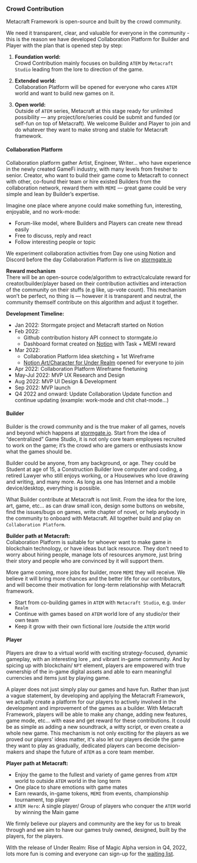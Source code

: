 ### Crowd Contribution

Metacraft Framework is open-source and built by the crowd community.

We need it transparent, clear, and valuable for everyone in the community - this is the reason we have developed Collaboration Platform for Builder and Player with the plan that is opened step by step:

1. **Foundation world:**<br>
Crowd Contribution mainly focuses on building `ATEM`  by `Metacraft Studio` leading from the lore to direction of the game.

2. **Extended world:**<br>
Collaboration Platform will be opened for everyone who cares `ATEM` world and want to build new games on it.

3. **Open world:**<br>
Outside of `ATEM` series, Metacraft at this stage ready for unlimited possibility — any project/lore/series could be submit and funded (or self-fun on top of Metacraft). We welcome Builder and Player to join and do whatever they want to make strong and stable for Metacraft framework.

#### Collaboration Platform

Collaboration platform gather Artist, Engineer, Writer… who have experience in the newly created GameFi industry, with many levels from fresher to senior. Creator, who want to build their game come to Metacraft to connect with other, co-found their team or hire existed Builders from the collaboration network, reward them with `MEMI` — great game could be very simple and lean by Builder’s expertise.

Imagine one place where anyone could make something fun, interesting, enjoyable, and no work-mode:

- Forum-like model, where Builders and Players can create new thread easily
- Free to discuss, reply and react
- Follow interesting people or topic

We experiment collaboration activities from Day one using Notion and Discord before the day Collaboration Platform is live on [stormgate.io](http://stormgate.io)

**Reward mechanism**<br>
There will be an open-source code/algorithm to extract/calculate reward for creator/builder/player based on their contribution activities and interaction of the community on their stuffs (e.g like, up-vote count). This mechanism won’t be perfect, no thing is — however it is transparent and neutral, the community themself contribute on this algorithm and adjust it together.

**Development Timeline:**
- Jan 2022: Stormgate project and Metacraft started on Notion
- Feb 2022:
    - Github contribution history API connect to stormgate.io
    - Dashboard format created on [Notion](https://www.notion.so/fe8ab9170c15417fbe25a725c14600e1) with Task + MEMI reward
- Mar 2022:
    - Collaboration Platform Idea sketching + 1st Wireframe
    - [Notion Art/Character for Under Realm](https://www.notion.so/c626dc186bb54f3db98955732e7dc648) opened for everyone to join
- Apr 2022: Collaboration Platform Wireframe finetuning
- May-Jul 2022: MVP UX Research and Design
- Aug 2022: MVP UI Design & Development
- Sep 2022: MVP launch
- Q4 2022 and onward: Update Collaboration Update function and continue updating (example: work-mode and chit chat-mode…)

#### Builder

Builder is the crowd community and is the true maker of all games, novels and beyond which happens at [stormgate.io](http://Stormgate.io). Start from the idea of “decentralized” Game Studio, it is not only core team employees recruited to work on the game; it’s the crowd who are gamers or enthusiasts know what the games should be.

Builder could be anyone, from any background, or age. They could be Student at age of 15, a Construction Builder love computer and coding, a retired Lawyer who still enjoys working, or a Housewives who love drawing and writing, and many more. As long as one has Internet and a mobile device/desktop, everything is possible.

What Builder contribute at Metacraft is not limit. From the idea for the lore, art, game, etc… as can draw small icon, design some buttons on website, find the issues/bugs on games, write chapter of novel, or help anybody in the community to onboard with Metacraft. All together build and play on `Collaboration Platform`.

**Builder path at Metacraft:**<br>
Collaboration Platform is suitable for whoever want to make game in blockchain technology, or have ideas but lack resource. They don’t need to worry about hiring people, manage lots of resources anymore, just bring their story and people who are convinced by it will support them.

More game coming, more jobs for builder, more `MEMI` they will receive. We believe it will bring more chances and the better life for our contributors, and will become their motivation for long-term relationship with Metacraft framework.

- Start from co-building games in `ATEM` with `Metacraft Studio`, e.g. `Under Realm`
- Continue with games based on `ATEM` world lore of any studio/or their own team
- Keep it grow with their own fictional lore /outside the `ATEM` world

#### Player

Players are draw to a virtual world with exciting strategy-focused, dynamic gameplay, with an interesting lore , and vibrant in-game community. And by spicing up with blockchain/ `NFT` element, players are empowered with true ownership of the in-game digital assets and able to earn meaningful currencies and items just by playing game.

A player does not just simply play our games and have fun. Rather than just a vague statement, by developing and applying the Metacraft Framework, we actually create a platform for our players to actively involved in the development and improvement of the games as a builder. With Metacraft Framework, players will be able to make any change, adding new features, game mode, etc… with ease and get reward for these contributions. It could be as simple as adding a new soundtrack, a witty script, or even create a whole new game. This mechanism is not only exciting for the players as we proved our players' ideas matter, it's also let our players decide the game they want to play as gradually, dedicated players can become decision-makers and shape the future of `ATEM` as a core team member.

**Player path at Metacraft:**

- Enjoy the game to the fullest and variety of game genres from `ATEM` world to outside `ATEM` world in the long term
- One place to share emotions with game mates
- Earn rewards, in-game tokens, `MEMI` from events, championship tournament, top player
- `ATEM Hero`: A single player/ Group of players who conquer the `ATEM` world by winning the Main game

We firmly believe our players and community are the key for us to break through and we aim to have our games truly owned, designed, built by the players, for the players.

With the release of Under Realm: Rise of Magic Alpha version in Q4, 2022, lots more fun is coming and everyone can sign-up for the [waiting list](https://stormgate.io/alpha-sign-up).
